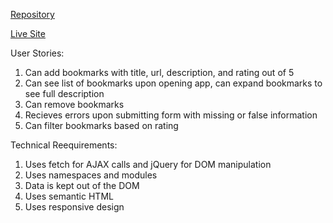 [Repository](https://github.com/thinkful-ei-narwhal/jacob-bookmark-app.git)

[Live Site](https://thinkful-ei-narwhal.github.io/jacob-bookmark-app/)

 User Stories: 
  1) Can add bookmarks with title, url, description, and rating out of 5
  2) Can see list of bookmarks upon opening app, can expand bookmarks to see full description
  3) Can remove bookmarks
  4) Recieves errors upon submitting form with missing or false information
  5) Can filter bookmarks based on rating
  
 Technical Reequirements:
  1) Uses fetch for AJAX calls and jQuery for DOM manipulation
  2) Uses namespaces and modules
  3) Data is kept out of the DOM
  4) Uses semantic HTML
  5) Uses responsive design
